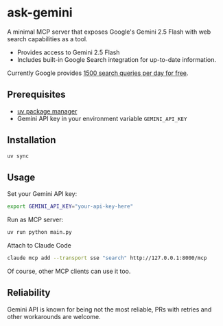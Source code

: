 # ask-gemini

A minimal MCP server that exposes Google's Gemini 2.5 Flash with web search capabilities as a tool.

- Provides access to Gemini 2.5 Flash
- Includes built-in Google Search integration for up-to-date information.

Currently Google provides [1500 search queries per day for free](https://ai.google.dev/gemini-api/docs/grounding?lang=python#configure-search).

## Prerequisites

- [uv package manager](https://docs.astral.sh/uv/)
- Gemini API key in your environment variable `GEMINI_API_KEY`

## Installation

```bash
uv sync
```

## Usage

Set your Gemini API key:
```bash
export GEMINI_API_KEY="your-api-key-here"
```

Run as MCP server:
```bash
uv run python main.py
```

Attach to Claude Code
```bash
claude mcp add --transport sse "search" http://127.0.0.1:8000/mcp
```
Of course, other MCP clients can use it too.

## Reliability

Gemini API is known for being not the most reliable, PRs with retries and other workarounds are welcome. 
